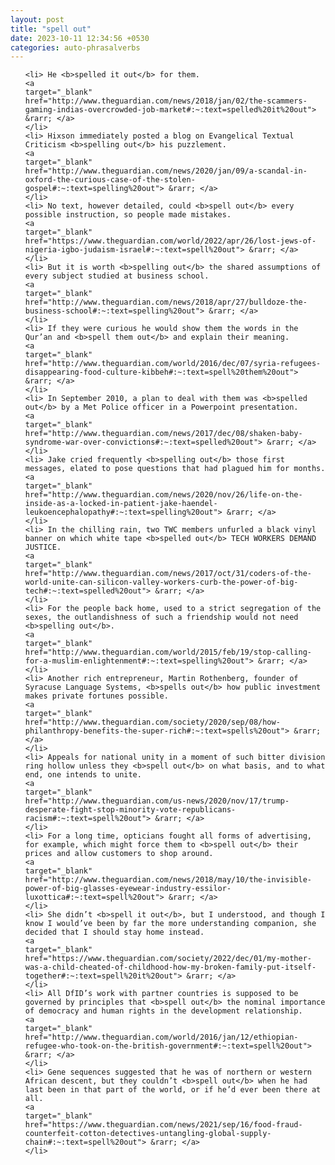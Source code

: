 ```yaml
---
layout: post
title: "spell out"
date: 2023-10-11 12:34:56 +0530
categories: auto-phrasalverbs
---
```

<ol>

    <li> He <b>spelled it out</b> for them.
    <a 
    target="_blank" 
    href="http://www.theguardian.com/news/2018/jan/02/the-scammers-gaming-indias-overcrowded-job-market#:~:text=spelled%20it%20out"> &rarr; </a>
    </li>
    <li> Hixson immediately posted a blog on Evangelical Textual Criticism <b>spelling out</b> his puzzlement.
    <a 
    target="_blank" 
    href="http://www.theguardian.com/news/2020/jan/09/a-scandal-in-oxford-the-curious-case-of-the-stolen-gospel#:~:text=spelling%20out"> &rarr; </a>
    </li>
    <li> No text, however detailed, could <b>spell out</b> every possible instruction, so people made mistakes.
    <a 
    target="_blank" 
    href="https://www.theguardian.com/world/2022/apr/26/lost-jews-of-nigeria-igbo-judaism-israel#:~:text=spell%20out"> &rarr; </a>
    </li>
    <li> But it is worth <b>spelling out</b> the shared assumptions of every subject studied at business school.
    <a 
    target="_blank" 
    href="http://www.theguardian.com/news/2018/apr/27/bulldoze-the-business-school#:~:text=spelling%20out"> &rarr; </a>
    </li>
    <li> If they were curious he would show them the words in the Qur’an and <b>spell them out</b> and explain their meaning.
    <a 
    target="_blank" 
    href="http://www.theguardian.com/world/2016/dec/07/syria-refugees-disappearing-food-culture-kibbeh#:~:text=spell%20them%20out"> &rarr; </a>
    </li>
    <li> In September 2010, a plan to deal with them was <b>spelled out</b> by a Met Police officer in a Powerpoint presentation.
    <a 
    target="_blank" 
    href="http://www.theguardian.com/news/2017/dec/08/shaken-baby-syndrome-war-over-convictions#:~:text=spelled%20out"> &rarr; </a>
    </li>
    <li> Jake cried frequently <b>spelling out</b> those first messages, elated to pose questions that had plagued him for months.
    <a 
    target="_blank" 
    href="http://www.theguardian.com/news/2020/nov/26/life-on-the-inside-as-a-locked-in-patient-jake-haendel-leukoencephalopathy#:~:text=spelling%20out"> &rarr; </a>
    </li>
    <li> In the chilling rain, two TWC members unfurled a black vinyl banner on which white tape <b>spelled out</b> TECH WORKERS DEMAND JUSTICE.
    <a 
    target="_blank" 
    href="http://www.theguardian.com/news/2017/oct/31/coders-of-the-world-unite-can-silicon-valley-workers-curb-the-power-of-big-tech#:~:text=spelled%20out"> &rarr; </a>
    </li>
    <li> For the people back home, used to a strict segregation of the sexes, the outlandishness of such a friendship would not need <b>spelling out</b>.
    <a 
    target="_blank" 
    href="http://www.theguardian.com/world/2015/feb/19/stop-calling-for-a-muslim-enlightenment#:~:text=spelling%20out"> &rarr; </a>
    </li>
    <li> Another rich entrepreneur, Martin Rothenberg, founder of Syracuse Language Systems, <b>spells out</b> how public investment makes private fortunes possible.
    <a 
    target="_blank" 
    href="http://www.theguardian.com/society/2020/sep/08/how-philanthropy-benefits-the-super-rich#:~:text=spells%20out"> &rarr; </a>
    </li>
    <li> Appeals for national unity in a moment of such bitter division ring hollow unless they <b>spell out</b> on what basis, and to what end, one intends to unite.
    <a 
    target="_blank" 
    href="http://www.theguardian.com/us-news/2020/nov/17/trump-desperate-fight-stop-minority-vote-republicans-racism#:~:text=spell%20out"> &rarr; </a>
    </li>
    <li> For a long time, opticians fought all forms of advertising, for example, which might force them to <b>spell out</b> their prices and allow customers to shop around.
    <a 
    target="_blank" 
    href="http://www.theguardian.com/news/2018/may/10/the-invisible-power-of-big-glasses-eyewear-industry-essilor-luxottica#:~:text=spell%20out"> &rarr; </a>
    </li>
    <li> She didn’t <b>spell it out</b>, but I understood, and though I know I would’ve been by far the more understanding companion, she decided that I should stay home instead.
    <a 
    target="_blank" 
    href="https://www.theguardian.com/society/2022/dec/01/my-mother-was-a-child-cheated-of-childhood-how-my-broken-family-put-itself-together#:~:text=spell%20it%20out"> &rarr; </a>
    </li>
    <li> All DfID’s work with partner countries is supposed to be governed by principles that <b>spell out</b> the nominal importance of democracy and human rights in the development relationship.
    <a 
    target="_blank" 
    href="http://www.theguardian.com/world/2016/jan/12/ethiopian-refugee-who-took-on-the-british-government#:~:text=spell%20out"> &rarr; </a>
    </li>
    <li> Gene sequences suggested that he was of northern or western African descent, but they couldn’t <b>spell out</b> when he had last been in that part of the world, or if he’d ever been there at all.
    <a 
    target="_blank" 
    href="https://www.theguardian.com/news/2021/sep/16/food-fraud-counterfeit-cotton-detectives-untangling-global-supply-chain#:~:text=spell%20out"> &rarr; </a>
    </li>